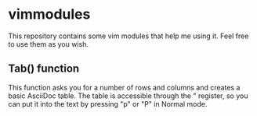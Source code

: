 # vimmodules

This repository contains some vim modules that help me using it. Feel free to use them as you wish.

## Tab() function
This function asks you for a number of rows and columns and creates a basic AsciiDoc table. The table is accessible through the " register, so you can put it into the text by pressing "p" or "P" in Normal mode.
